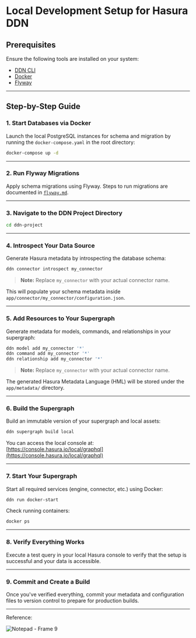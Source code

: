 # Local Development Setup for Hasura DDN

## Prerequisites

Ensure the following tools are installed on your system:

- [DDN CLI](https://hasura.io/docs/latest/ddn/)
- [Docker](https://www.docker.com/)
- [Flyway](https://www.red-gate.com/products/flyway/community/download/)

---

## Step-by-Step Guide

### 1. Start Databases via Docker

Launch the local PostgreSQL instances for schema and migration by running the `docker-compose.yaml` in the root directory:

```bash
docker-compose up -d
```

---

### 2. Run Flyway Migrations

Apply schema migrations using Flyway. Steps to run migrations are documented in [`flyway.md`](./flyway.md).

---

### 3. Navigate to the DDN Project Directory

```bash
cd ddn-project
```

---

### 4. Introspect Your Data Source

Generate Hasura metadata by introspecting the database schema:

```bash
ddn connector introspect my_connector
```

> **Note:** Replace `my_connector` with your actual connector name.

This will populate your schema metadata inside `app/connector/my_connector/configuration.json`.

---

### 5. Add Resources to Your Supergraph

Generate metadata for models, commands, and relationships in your supergraph:

```bash
ddn model add my_connector '*'
ddn command add my_connector '*'
ddn relationship add my_connector '*'
```

> **Note:** Replace `my_connector` with your actual connector name.

The generated Hasura Metadata Language (HML) will be stored under the `app/metadata/` directory.

---

### 6. Build the Supergraph

Build an immutable version of your supergraph and local assets:

```bash
ddn supergraph build local
```

You can access the local console at: [https://console.hasura.io/local/graphql](https://console.hasura.io/local/graphql)

---

### 7. Start Your Supergraph

Start all required services (engine, connector, etc.) using Docker:

```bash
ddn run docker-start
```

Check running containers:

```bash
docker ps
```

---

### 8. Verify Everything Works

Execute a test query in your local Hasura console to verify that the setup is successful and your data is accessible.

---

### 9. Commit and Create a Build

Once you've verified everything, commit your metadata and configuration files to version control to prepare for production builds.

---

Reference:

![Notepad - Frame 9](https://github.com/user-attachments/assets/08277549-8f26-4e48-a563-146806a39bd3)





